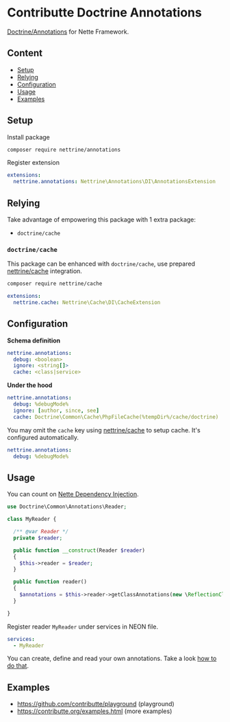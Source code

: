 # Contributte Doctrine Annotations

[Doctrine/Annotations](https://www.doctrine-project.org/projects/annotations.html) for Nette Framework.


## Content

- [Setup](#setup)
- [Relying](#relying)
- [Configuration](#configuration)
- [Usage](#usage)
- [Examples](#examples)


## Setup

Install package

```bash
composer require nettrine/annotations
```

Register extension

```yaml
extensions:
  nettrine.annotations: Nettrine\Annotations\DI\AnnotationsExtension
```


## Relying

Take advantage of empowering this package with 1 extra package:

- `doctrine/cache`


### `doctrine/cache`

This package can be enhanced with `doctrine/cache`, use prepared [nettrine/cache](https://github.com/contributte/doctrine-cache) integration.

```bash
composer require nettrine/cache
```

```yaml
extensions:
  nettrine.cache: Nettrine\Cache\DI\CacheExtension
```


## Configuration

**Schema definition**

```yaml
nettrine.annotations:
  debug: <boolean>
  ignore: <string[]>
  cache: <class|service>
```

**Under the hood**

```yaml
nettrine.annotations:
  debug: %debugMode%
  ignore: [author, since, see]
  cache: Doctrine\Common\Cache\PhpFileCache(%tempDir%/cache/doctrine)
```

You may omit the `cache` key using [nettrine/cache](https://github.com/contributte/doctrine-cache) to setup cache. It's configured automatically.

```yaml
nettrine.annotations:
  debug: %debugMode%
```


## Usage

You can count on [Nette Dependency Injection](https://doc.nette.org/en/3.0/dependency-injection).

```php
use Doctrine\Common\Annotations\Reader;

class MyReader {

  /** @var Reader */
  private $reader;

  public function __construct(Reader $reader)
  {
    $this->reader = $reader;
  }

  public function reader()
  {
    $annotations = $this->reader->getClassAnnotations(new \ReflectionClass(UserEntity::class));
  }

}
```

Register reader `MyReader` under services in NEON file.

```yaml
services:
  - MyReader
```

You can create, define and read your own annotations. Take a look [how to do that](https://www.doctrine-project.org/projects/doctrine-annotations/en/latest/index.html#create-an-annotation-class).


## Examples

- https://github.com/contributte/playground (playground)
- https://contributte.org/examples.html (more examples)
